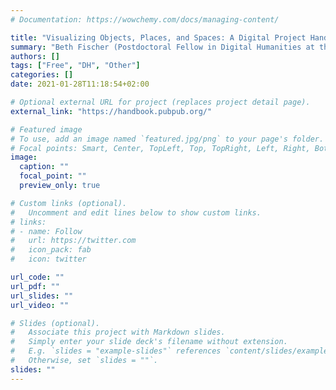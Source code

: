 ```yaml
---
# Documentation: https://wowchemy.com/docs/managing-content/

title: "Visualizing Objects, Places, and Spaces: A Digital Project Handbook"
summary: "Beth Fischer (Postdoctoral Fellow in Digital Humanities at the Williams College Museum of Art) and Hannah Jacobs (Digital Humanities Specialist, Wired! Lab, Duke University) have set out to gather and share this information with researchers and instructors in the early stages of digital project development. The outcome-in-progress is a peer-reviewed open resource we are designing to fill the gap between platform-specific tutorials and disciplinary discourse in digital humanities. "
authors: []
tags: ["Free", "DH", "Other"]
categories: []
date: 2021-01-28T11:18:54+02:00

# Optional external URL for project (replaces project detail page).
external_link: "https://handbook.pubpub.org/"

# Featured image
# To use, add an image named `featured.jpg/png` to your page's folder.
# Focal points: Smart, Center, TopLeft, Top, TopRight, Left, Right, BottomLeft, Bottom, BottomRight.
image:
  caption: ""
  focal_point: ""
  preview_only: true

# Custom links (optional).
#   Uncomment and edit lines below to show custom links.
# links:
# - name: Follow
#   url: https://twitter.com
#   icon_pack: fab
#   icon: twitter

url_code: ""
url_pdf: ""
url_slides: ""
url_video: ""

# Slides (optional).
#   Associate this project with Markdown slides.
#   Simply enter your slide deck's filename without extension.
#   E.g. `slides = "example-slides"` references `content/slides/example-slides.md`.
#   Otherwise, set `slides = ""`.
slides: ""
---
```

